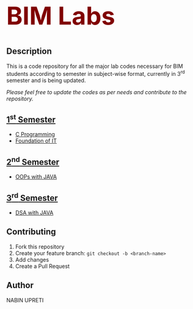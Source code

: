 <h1 style="color:maroon; font-weight:700; font-size:4rem">BIM Labs</h1>

## Description

This is a code repository for all the major lab codes necessary for BIM students according to semester in subject-wise format, currently in 3<sup>rd</sup> semester and is being updated.

_Please feel free to update the codes as per needs and contribute to the repository._

## [1<sup>st</sup> Semester](/First_Semester/README.md)

- [C Programming](/First_Semester/C_Programming/README.md)
- [Foundation of IT](/First_Semester/Foundaion_Of_IT/README.md)

## [2<sup>nd</sup> Semester](/Second_Semester/README.md)

- [OOPs with JAVA](/Second_Semester/)

## [3<sup>rd</sup> Semester](/Third_Semester/README.md)

- [DSA with JAVA](/Third_Semester/)

## Contributing

1. Fork this repository
2. Create your feature branch: `git checkout -b <branch-name>`
3. Add changes
4. Create a Pull Request

## Author

NABIN UPRETI

